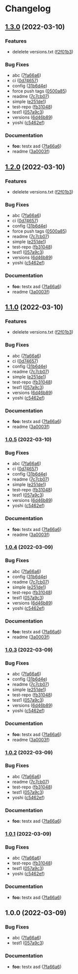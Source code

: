 # Changelog

## [1.3.0](https://github.com/mdvorak/test-repo/compare/v1.2.1-SNAPSHOT...v1.3.0) (2022-03-10)


### Features

* delelete versions.txt ([f2f01b3](https://github.com/mdvorak/test-repo/commit/f2f01b32bf3905d5036fa2646b084702f9e3c6aa))


### Bug Fixes

* abc ([7fa66a6](https://github.com/mdvorak/test-repo/commit/7fa66a6b3c4cad978a959228c0a0f45ff5d7918f))
* ci ([0d74657](https://github.com/mdvorak/test-repo/commit/0d746572511981d726997cc4e4956ea37acc50e3))
* config ([31b6d4e](https://github.com/mdvorak/test-repo/commit/31b6d4e7b2d15e41da71999a3bf877630c30ffbd))
* force push tags ([0500a85](https://github.com/mdvorak/test-repo/commit/0500a854c9cb49e98a1a266eae4959e453c3e0af))
* readme ([7c7cb07](https://github.com/mdvorak/test-repo/commit/7c7cb07c49530eac5e4f4c82aca6adedbdf09cd6))
* simple ([e251de1](https://github.com/mdvorak/test-repo/commit/e251de1fa7c1101ec07966319bf353ce826007fb))
* test-repo ([fb31048](https://github.com/mdvorak/test-repo/commit/fb31048fadc4f33a1e4ab8328bbaf07ac78ee77b))
* test1 ([057a9c3](https://github.com/mdvorak/test-repo/commit/057a9c3e63e638e1e88eab0973feff6f94d94d5f))
* versions ([6d46b89](https://github.com/mdvorak/test-repo/commit/6d46b8916526f1c69d4823e45aecf8584928f83e))
* yoshi ([c5462ef](https://github.com/mdvorak/test-repo/commit/c5462efd43ce967ba8574e231f3001656717d15e))


### Documentation

* **foo:** testx asd ([7fa66a6](https://github.com/mdvorak/test-repo/commit/7fa66a6b3c4cad978a959228c0a0f45ff5d7918f))
* readme ([3a0003f](https://github.com/mdvorak/test-repo/commit/3a0003f5f8ee4c2dbd298f4b3dfc2731734f3bcb))

## [1.2.0](https://github.com/mdvorak/test-repo/compare/v1.1.1-SNAPSHOT...v1.2.0) (2022-03-10)


### Features

* delelete versions.txt ([f2f01b3](https://github.com/mdvorak/test-repo/commit/f2f01b32bf3905d5036fa2646b084702f9e3c6aa))


### Bug Fixes

* abc ([7fa66a6](https://github.com/mdvorak/test-repo/commit/7fa66a6b3c4cad978a959228c0a0f45ff5d7918f))
* ci ([0d74657](https://github.com/mdvorak/test-repo/commit/0d746572511981d726997cc4e4956ea37acc50e3))
* config ([31b6d4e](https://github.com/mdvorak/test-repo/commit/31b6d4e7b2d15e41da71999a3bf877630c30ffbd))
* force push tags ([0500a85](https://github.com/mdvorak/test-repo/commit/0500a854c9cb49e98a1a266eae4959e453c3e0af))
* readme ([7c7cb07](https://github.com/mdvorak/test-repo/commit/7c7cb07c49530eac5e4f4c82aca6adedbdf09cd6))
* simple ([e251de1](https://github.com/mdvorak/test-repo/commit/e251de1fa7c1101ec07966319bf353ce826007fb))
* test-repo ([fb31048](https://github.com/mdvorak/test-repo/commit/fb31048fadc4f33a1e4ab8328bbaf07ac78ee77b))
* test1 ([057a9c3](https://github.com/mdvorak/test-repo/commit/057a9c3e63e638e1e88eab0973feff6f94d94d5f))
* versions ([6d46b89](https://github.com/mdvorak/test-repo/commit/6d46b8916526f1c69d4823e45aecf8584928f83e))
* yoshi ([c5462ef](https://github.com/mdvorak/test-repo/commit/c5462efd43ce967ba8574e231f3001656717d15e))


### Documentation

* **foo:** testx asd ([7fa66a6](https://github.com/mdvorak/test-repo/commit/7fa66a6b3c4cad978a959228c0a0f45ff5d7918f))
* readme ([3a0003f](https://github.com/mdvorak/test-repo/commit/3a0003f5f8ee4c2dbd298f4b3dfc2731734f3bcb))

## [1.1.0](https://github.com/mdvorak/test-repo/compare/v1.0.6-SNAPSHOT...v1.1.0) (2022-03-10)


### Features

* delelete versions.txt ([f2f01b3](https://github.com/mdvorak/test-repo/commit/f2f01b32bf3905d5036fa2646b084702f9e3c6aa))


### Bug Fixes

* abc ([7fa66a6](https://github.com/mdvorak/test-repo/commit/7fa66a6b3c4cad978a959228c0a0f45ff5d7918f))
* ci ([0d74657](https://github.com/mdvorak/test-repo/commit/0d746572511981d726997cc4e4956ea37acc50e3))
* config ([31b6d4e](https://github.com/mdvorak/test-repo/commit/31b6d4e7b2d15e41da71999a3bf877630c30ffbd))
* readme ([7c7cb07](https://github.com/mdvorak/test-repo/commit/7c7cb07c49530eac5e4f4c82aca6adedbdf09cd6))
* simple ([e251de1](https://github.com/mdvorak/test-repo/commit/e251de1fa7c1101ec07966319bf353ce826007fb))
* test-repo ([fb31048](https://github.com/mdvorak/test-repo/commit/fb31048fadc4f33a1e4ab8328bbaf07ac78ee77b))
* test1 ([057a9c3](https://github.com/mdvorak/test-repo/commit/057a9c3e63e638e1e88eab0973feff6f94d94d5f))
* versions ([6d46b89](https://github.com/mdvorak/test-repo/commit/6d46b8916526f1c69d4823e45aecf8584928f83e))
* yoshi ([c5462ef](https://github.com/mdvorak/test-repo/commit/c5462efd43ce967ba8574e231f3001656717d15e))


### Documentation

* **foo:** testx asd ([7fa66a6](https://github.com/mdvorak/test-repo/commit/7fa66a6b3c4cad978a959228c0a0f45ff5d7918f))
* readme ([3a0003f](https://github.com/mdvorak/test-repo/commit/3a0003f5f8ee4c2dbd298f4b3dfc2731734f3bcb))

### [1.0.5](https://github.com/mdvorak/test-repo/compare/v1.0.5-SNAPSHOT...v1.0.5) (2022-03-10)


### Bug Fixes

* abc ([7fa66a6](https://github.com/mdvorak/test-repo/commit/7fa66a6b3c4cad978a959228c0a0f45ff5d7918f))
* ci ([0d74657](https://github.com/mdvorak/test-repo/commit/0d746572511981d726997cc4e4956ea37acc50e3))
* config ([31b6d4e](https://github.com/mdvorak/test-repo/commit/31b6d4e7b2d15e41da71999a3bf877630c30ffbd))
* readme ([7c7cb07](https://github.com/mdvorak/test-repo/commit/7c7cb07c49530eac5e4f4c82aca6adedbdf09cd6))
* simple ([e251de1](https://github.com/mdvorak/test-repo/commit/e251de1fa7c1101ec07966319bf353ce826007fb))
* test-repo ([fb31048](https://github.com/mdvorak/test-repo/commit/fb31048fadc4f33a1e4ab8328bbaf07ac78ee77b))
* test1 ([057a9c3](https://github.com/mdvorak/test-repo/commit/057a9c3e63e638e1e88eab0973feff6f94d94d5f))
* versions ([6d46b89](https://github.com/mdvorak/test-repo/commit/6d46b8916526f1c69d4823e45aecf8584928f83e))
* yoshi ([c5462ef](https://github.com/mdvorak/test-repo/commit/c5462efd43ce967ba8574e231f3001656717d15e))


### Documentation

* **foo:** testx asd ([7fa66a6](https://github.com/mdvorak/test-repo/commit/7fa66a6b3c4cad978a959228c0a0f45ff5d7918f))
* readme ([3a0003f](https://github.com/mdvorak/test-repo/commit/3a0003f5f8ee4c2dbd298f4b3dfc2731734f3bcb))

### [1.0.4](https://github.com/mdvorak/test-repo/compare/v1.0.4-SNAPSHOT...v1.0.4) (2022-03-09)


### Bug Fixes

* abc ([7fa66a6](https://github.com/mdvorak/test-repo/commit/7fa66a6b3c4cad978a959228c0a0f45ff5d7918f))
* config ([31b6d4e](https://github.com/mdvorak/test-repo/commit/31b6d4e7b2d15e41da71999a3bf877630c30ffbd))
* readme ([7c7cb07](https://github.com/mdvorak/test-repo/commit/7c7cb07c49530eac5e4f4c82aca6adedbdf09cd6))
* simple ([e251de1](https://github.com/mdvorak/test-repo/commit/e251de1fa7c1101ec07966319bf353ce826007fb))
* test-repo ([fb31048](https://github.com/mdvorak/test-repo/commit/fb31048fadc4f33a1e4ab8328bbaf07ac78ee77b))
* test1 ([057a9c3](https://github.com/mdvorak/test-repo/commit/057a9c3e63e638e1e88eab0973feff6f94d94d5f))
* versions ([6d46b89](https://github.com/mdvorak/test-repo/commit/6d46b8916526f1c69d4823e45aecf8584928f83e))
* yoshi ([c5462ef](https://github.com/mdvorak/test-repo/commit/c5462efd43ce967ba8574e231f3001656717d15e))


### Documentation

* **foo:** testx asd ([7fa66a6](https://github.com/mdvorak/test-repo/commit/7fa66a6b3c4cad978a959228c0a0f45ff5d7918f))
* readme ([3a0003f](https://github.com/mdvorak/test-repo/commit/3a0003f5f8ee4c2dbd298f4b3dfc2731734f3bcb))

### [1.0.3](https://github.com/mdvorak/test-repo/compare/v1.0.3-SNAPSHOT...v1.0.3) (2022-03-09)


### Bug Fixes

* abc ([7fa66a6](https://github.com/mdvorak/test-repo/commit/7fa66a6b3c4cad978a959228c0a0f45ff5d7918f))
* config ([31b6d4e](https://github.com/mdvorak/test-repo/commit/31b6d4e7b2d15e41da71999a3bf877630c30ffbd))
* readme ([7c7cb07](https://github.com/mdvorak/test-repo/commit/7c7cb07c49530eac5e4f4c82aca6adedbdf09cd6))
* simple ([e251de1](https://github.com/mdvorak/test-repo/commit/e251de1fa7c1101ec07966319bf353ce826007fb))
* test-repo ([fb31048](https://github.com/mdvorak/test-repo/commit/fb31048fadc4f33a1e4ab8328bbaf07ac78ee77b))
* test1 ([057a9c3](https://github.com/mdvorak/test-repo/commit/057a9c3e63e638e1e88eab0973feff6f94d94d5f))
* versions ([6d46b89](https://github.com/mdvorak/test-repo/commit/6d46b8916526f1c69d4823e45aecf8584928f83e))
* yoshi ([c5462ef](https://github.com/mdvorak/test-repo/commit/c5462efd43ce967ba8574e231f3001656717d15e))


### Documentation

* **foo:** testx asd ([7fa66a6](https://github.com/mdvorak/test-repo/commit/7fa66a6b3c4cad978a959228c0a0f45ff5d7918f))
* readme ([3a0003f](https://github.com/mdvorak/test-repo/commit/3a0003f5f8ee4c2dbd298f4b3dfc2731734f3bcb))

### [1.0.2](https://github.com/mdvorak/test-repo/compare/test-repo-v1.0.2-SNAPSHOT...test-repo-v1.0.2) (2022-03-09)


### Bug Fixes

* abc ([7fa66a6](https://github.com/mdvorak/test-repo/commit/7fa66a6b3c4cad978a959228c0a0f45ff5d7918f))
* readme ([7c7cb07](https://github.com/mdvorak/test-repo/commit/7c7cb07c49530eac5e4f4c82aca6adedbdf09cd6))
* test-repo ([fb31048](https://github.com/mdvorak/test-repo/commit/fb31048fadc4f33a1e4ab8328bbaf07ac78ee77b))
* test1 ([057a9c3](https://github.com/mdvorak/test-repo/commit/057a9c3e63e638e1e88eab0973feff6f94d94d5f))
* yoshi ([c5462ef](https://github.com/mdvorak/test-repo/commit/c5462efd43ce967ba8574e231f3001656717d15e))


### Documentation

* **foo:** testx asd ([7fa66a6](https://github.com/mdvorak/test-repo/commit/7fa66a6b3c4cad978a959228c0a0f45ff5d7918f))

### [1.0.1](https://github.com/mdvorak/test-repo/compare/test-repo-v1.0.1-SNAPSHOT...test-repo-v1.0.1) (2022-03-09)


### Bug Fixes

* abc ([7fa66a6](https://github.com/mdvorak/test-repo/commit/7fa66a6b3c4cad978a959228c0a0f45ff5d7918f))
* test-repo ([fb31048](https://github.com/mdvorak/test-repo/commit/fb31048fadc4f33a1e4ab8328bbaf07ac78ee77b))
* test1 ([057a9c3](https://github.com/mdvorak/test-repo/commit/057a9c3e63e638e1e88eab0973feff6f94d94d5f))
* yoshi ([c5462ef](https://github.com/mdvorak/test-repo/commit/c5462efd43ce967ba8574e231f3001656717d15e))


### Documentation

* **foo:** testx asd ([7fa66a6](https://github.com/mdvorak/test-repo/commit/7fa66a6b3c4cad978a959228c0a0f45ff5d7918f))

## 1.0.0 (2022-03-09)


### Bug Fixes

* abc ([7fa66a6](https://github.com/mdvorak/test-repo/commit/7fa66a6b3c4cad978a959228c0a0f45ff5d7918f))
* test1 ([057a9c3](https://github.com/mdvorak/test-repo/commit/057a9c3e63e638e1e88eab0973feff6f94d94d5f))


### Documentation

* **foo:** testx asd ([7fa66a6](https://github.com/mdvorak/test-repo/commit/7fa66a6b3c4cad978a959228c0a0f45ff5d7918f))
